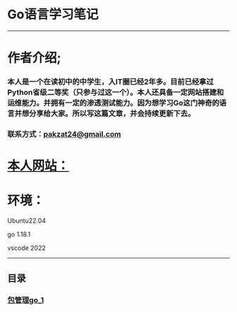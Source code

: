 # Go语言学习笔记

------

# 作者介绍;

### 本人是一个在读初中的中学生，入IT圈已经2年多。目前已经拿过Python省级二等奖（只参与过这一个）。本人还具备一定网站搭建和运维能力。并拥有一定的渗透测试能力。因为想学习Go这门神奇的语言并想分享给大家。所以写这篇文章，并会持续更新下去。
### 联系方式：pakzat24@gmail.com

# [本人网站：](http://sb110.icu)





# 环境：

Ubuntu22.04

go 1.18.1

vscode 2022

------

## 目录

### 		[包管理go_1](go_1.md)

​			
